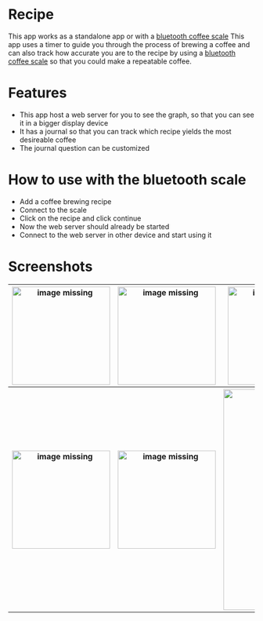 # Recipe

This app works as a standalone app or with a [bluetooth coffee scale](https://github.com/AndrewKlement/BluetoothCoffeeScale) This app uses a timer to guide you through the process of brewing a coffee and can also track how accurate you are to the recipe by using a [bluetooth coffee scale](https://github.com/AndrewKlement/BluetoothCoffeeScale) so that you could make a repeatable coffee.

# Features 
- This app host a web server for you to see the graph, so that you can see it in a bigger display device
- It has a journal so that you can track which recipe yields the most desireable coffee
- The journal question can be customized

# How to use with the bluetooth scale
- Add a coffee brewing recipe
- Connect to the scale
- Click on the recipe and click continue
- Now the web server should already be started
- Connect to the web server in other device and start using it

# Screenshots 
<table>
  <tr>
    <th>
        <a href="https://github.com/AndrewKlement/Recipe/assets/104044603/09ea241e-1970-45e6-963a-d64bf523436b" target="_blank">
        <img src='https://github.com/AndrewKlement/Recipe/assets/104044603/09ea241e-1970-45e6-963a-d64bf523436b' width='200px' alt='image missing' /> </a>
    </th>
    <th>
        <a href="https://github.com/AndrewKlement/Recipe/assets/104044603/1ba4f370-b714-46de-872c-79c605cde7f7" target="_blank">
        <img src='https://github.com/AndrewKlement/Recipe/assets/104044603/1ba4f370-b714-46de-872c-79c605cde7f7' width='200px' alt='image missing' /> </a>
    </th>
    <th>
        <a href="https://github.com/AndrewKlement/Recipe/assets/104044603/4fea9e58-91d5-417d-8833-be5eb0031b4c" target="_blank">
        <img src='https://github.com/AndrewKlement/Recipe/assets/104044603/4fea9e58-91d5-417d-8833-be5eb0031b4c' width='200px' alt='image missing' /> </a>
    </th>
    <th>
        <a href="https://github.com/AndrewKlement/Recipe/assets/104044603/aeacb479-4fd8-4d33-aa68-c66d77d5ff4d" target="_blank">
        <img src='https://github.com/AndrewKlement/Recipe/assets/104044603/aeacb479-4fd8-4d33-aa68-c66d77d5ff4d' width='200px' alt='image missing' /> </a>
    </th>
  </tr>

  <tr>
    <th>
        <a href="https://github.com/AndrewKlement/Recipe/assets/104044603/b4a89bf6-fda6-467f-9ddb-42033d8efaf3" target="_blank">
        <img src='https://github.com/AndrewKlement/Recipe/assets/104044603/b4a89bf6-fda6-467f-9ddb-42033d8efaf3' width='200px' alt='image missing' /> </a>
    </th>
    <th>
        <a href="https://github.com/AndrewKlement/Recipe/assets/104044603/16c580df-268d-42e1-9670-093efdf17873" target="_blank">
        <img src='https://github.com/AndrewKlement/Recipe/assets/104044603/16c580df-268d-42e1-9670-093efdf17873' width='200px' alt='image missing' /> </a>
    </th>
    <th colspan="2">
        <a href="https://github.com/AndrewKlement/Recipe/assets/104044603/65a69e92-748c-43a4-9604-74b291e2b0c5" target="_blank">
        <img src='https://github.com/AndrewKlement/Recipe/assets/104044603/65a69e92-748c-43a4-9604-74b291e2b0c5' width='450px' alt='image missing' /> </a>
    </th>
  </tr>
</table>

